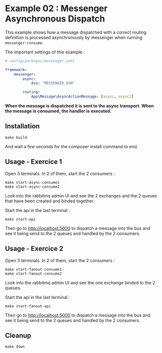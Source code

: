 # Example 02 : Messenger Asynchronous Dispatch

This example shows how a message dispatched with a correct routing definition is processed asynchronously by messenger
when running `messenger:consume`.

The important settings of this example :

```yaml
# config/packages/messenger.yaml

framework:
    messenger:
        async:
            dsn: "MESSENGER_DSN"

        routing:
            App\Message\AsyncActionMessage: [async, async2]

```

**When the message is dispatched it is sent to the async transport. When the message is consumed, the handler is executed.**

## Installation

```shell script
make build
```

And wait a few seconds for the composer install command to end.

## Usage - Exercice 1

Open 3 terminals. In 2 of them, start the 2 consumers :

```shell script
make start-async-consume1
make start-async-consume2
```

Look into the rabbitmq admin UI and see the 2 exchanges and the 2 queues that have been created and binded together.

Start the api in the last terminal :

```shell script
make start-api
```

Then go to [http://localhost:5000](http://localhost:5000) to dispatch a message into the bus and see it being send to 
the 2 queues and handled by the 2 consumers.

## Usage - Exercice 2

Open 3 terminals. In 2 of them, start the 2 consumers :

```shell script
make start-fanout-consume1
make start-fanout-consume2
```

Look into the rabbitmq admin UI and see the one exchange binded to the 2 queues.

Start the api in the last terminal :

```shell script
make start-fanout-api
```

Then go to [http://localhost:5000](http://localhost:5000) to dispatch a message into the bus and see it being send to 
the 2 queues and handled by the 2 consumers.

## Cleanup

```shell script
make down
```